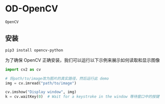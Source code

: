 # OD-OpenCV

    OpenCV 

## 安装

```shell
pip3 install opencv-python
```

为了确保 OpenCV 正确安装，我们可以运行以下示例来展示如何读取和显示图像

```python
import cv2 as cv

# 将path/to/image改为图片的真实路径，然后运行此 demo
img = cv.imread("path/to/image")

cv.imshow("Display window", img)
k = cv.waitKey(0)  # Wait for a keystroke in the window 等待窗口中的按键
```